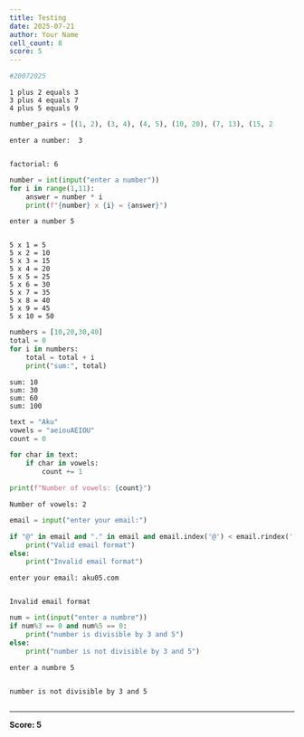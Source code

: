 ```yaml
---
title: Testing
date: 2025-07-21
author: Your Name
cell_count: 8
score: 5
---
```


```python
#20072025
```

    1 plus 2 equals 3
    3 plus 4 equals 7
    4 plus 5 equals 9
    


```python
number_pairs = [(1, 2), (3, 4), (4, 5), (10, 20), (7, 13), (15, 2
```

    enter a number:  3
    

    factorial: 6
    


```python
number = int(input("enter a number"))
for i in range(1,11):
    answer = number * i
    print(f"{number} x {i} = {answer}")
```

    enter a number 5
    

    5 x 1 = 5
    5 x 2 = 10
    5 x 3 = 15
    5 x 4 = 20
    5 x 5 = 25
    5 x 6 = 30
    5 x 7 = 35
    5 x 8 = 40
    5 x 9 = 45
    5 x 10 = 50
    


```python
numbers = [10,20,30,40]
total = 0
for i in numbers:
    total = total + i
    print("sum:", total)
```

    sum: 10
    sum: 30
    sum: 60
    sum: 100
    


```python
text = "Aku"
vowels = "aeiouAEIOU"
count = 0

for char in text:
    if char in vowels:
        count += 1

print(f"Number of vowels: {count}")
```

    Number of vowels: 2
    


```python
email = input("enter your email:")

if "@" in email and "." in email and email.index('@') < email.rindex('.'):
    print("Valid email format")
else:
    print("Invalid email format")
```

    enter your email: aku05.com
    

    Invalid email format
    


```python
num = int(input("enter a numbre"))
if num%3 == 0 and num%5 == 0:
    print("number is divisible by 3 and 5")
else:
    print("number is not divisible by 3 and 5")
```

    enter a numbre 5
    

    number is not divisible by 3 and 5
    


```python

```


---
**Score: 5**